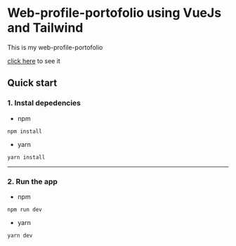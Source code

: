 # Web-profile-portofolio using VueJs and Tailwind

This is my web-profile-portofolio

[click here](https://my-profile-dhoni.vercel.app/) to see it

## Quick start

### 1. Instal depedencies

- npm

```
npm install
```

- yarn

```
yarn install
```

---

### 2. Run the app

- npm

```
npm run dev
```

- yarn

```
yarn dev
```
